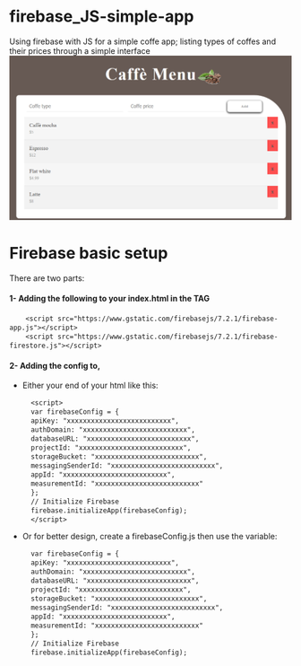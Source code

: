 # firebase_JS-simple-app
Using firebase with JS for a simple coffe app; listing types of coffes and their prices through a simple interface
![alt text](screen3.PNG "Product Screenshot")


# Firebase basic setup
There are two parts:
#### 1- Adding the following to your index.html in the <head> TAG
        <script src="https://www.gstatic.com/firebasejs/7.2.1/firebase-app.js"></script>
        <script src="https://www.gstatic.com/firebasejs/7.2.1/firebase-firestore.js"></script>
#### 2- Adding the config to,
- Either your end of your html like this:

        <script>
        var firebaseConfig = {
        apiKey: "xxxxxxxxxxxxxxxxxxxxxxxxxx",
        authDomain: "xxxxxxxxxxxxxxxxxxxxxxxxxx",
        databaseURL: "xxxxxxxxxxxxxxxxxxxxxxxxxx",
        projectId: "xxxxxxxxxxxxxxxxxxxxxxxxxx",
        storageBucket: "xxxxxxxxxxxxxxxxxxxxxxxxxx",
        messagingSenderId: "xxxxxxxxxxxxxxxxxxxxxxxxxx",
        appId: "xxxxxxxxxxxxxxxxxxxxxxxxxx",
        measurementId: "xxxxxxxxxxxxxxxxxxxxxxxxxx"
        };
        // Initialize Firebase
        firebase.initializeApp(firebaseConfig);
        </script>

- Or for better design, create a firebaseConfig.js then use the variable:

        var firebaseConfig = {
        apiKey: "xxxxxxxxxxxxxxxxxxxxxxxxxx",
        authDomain: "xxxxxxxxxxxxxxxxxxxxxxxxxx",
        databaseURL: "xxxxxxxxxxxxxxxxxxxxxxxxxx",
        projectId: "xxxxxxxxxxxxxxxxxxxxxxxxxx",
        storageBucket: "xxxxxxxxxxxxxxxxxxxxxxxxxx",
        messagingSenderId: "xxxxxxxxxxxxxxxxxxxxxxxxxx",
        appId: "xxxxxxxxxxxxxxxxxxxxxxxxxx",
        measurementId: "xxxxxxxxxxxxxxxxxxxxxxxxxx"
        };
        // Initialize Firebase
        firebase.initializeApp(firebaseConfig);

